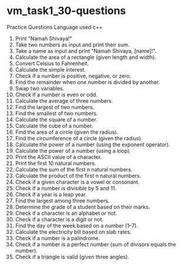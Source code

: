# vm_task1_30-questions
Practice Questions
Language used c++

1. Print "Namah Shivaya!"
2. Take two numbers as input and print their sum.
3. Take a name as input and print "Namah Shivaya, [name]!".
4. Calculate the area of a rectangle (given length and width).
5. Convert Celsius to Fahrenheit.
6. Calculate the simple interest.
7. Check if a number is positive, negative, or zero.
8. Find the remainder when one number is divided by another.
9. Swap two variables.
10. Check if a number is even or odd.
11. Calculate the average of three numbers.
12. Find the largest of two numbers.
13. Find the smallest of two numbers.
14. Calculate the square of a number.
15. Calculate the cube of a number.
16. Find the area of a circle (given the radius).
17. Find the circumference of a circle (given the radius).
18. Calculate the power of a number (using the exponent operator).
19. Calculate the power of a number (using a loop).
20. Print the ASCII value of a character.
21. Print the first 10 natural numbers.
22. Calculate the sum of the first n natural numbers.
23. Calculate the product of the first n natural numbers.
24. Check if a given character is a vowel or consonant.
25. Check if a number is divisible by 5 and 11.
26. Check if a year is a leap year.
27. Find the largest among three numbers.
28. Determine the grade of a student based on their marks.
29. Check if a character is an alphabet or not.
30. Check if a character is a digit or not.
31. Find the day of the week based on a number (1–7).
32. Calculate the electricity bill based on slab rates.
33. Check if a number is a palindrome.
34. Check if a number is a perfect number (sum of divisors equals the number).
35. Check if a triangle is valid (given three angles).
